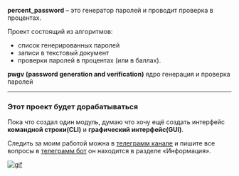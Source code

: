 __percent_password__ – это генератор паролей и проводит проверка в процентах.

Проект состоящий из алгоритмов: 
* список генерированных паролей
* записи в текстовый документ
* проверки паролей в процентах (или в баллах).

__pwgv (password generation and verification)__ ядро генерация и проверка паролей
___
### Этот проект будет дорабатываться

Пока что создал один модуль, думаю что хочу ещё создать интерфейс __командной строки(CLI)__ и __графический интерфейс(GUI)__.

Следить за моим работой можна в [телеграмм канале](https://t.me/+Z-wq-wkJu4M2YjRi) и пишите все вопросы в [телеграмм бот](https://t.me/Andrew3423Bot) он находится в разделе «Информация».

[![gif](https://agencyanalytics.com/_next/image?url=https%3A%2F%2Fimages.ctfassets.net%2Fdfcvkz6j859j%2FHK4KjZUYk7TS6jcbQSiN2%2Fb0f96955f3c9ae3ba08ff365e7dcef0c%2Fgoogle-algorithm-funny-gif.gif&w=640&q=75, 'Мой канал')](https://t.me/+Z-wq-wkJu4M2YjRi)

